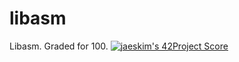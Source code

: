 # libasm
Libasm. Graded for 100.
[![jaeskim's 42Project Score](https://badge42.herokuapp.com/api/project/qsymond/libasm)](https://github.com/JaeSeoKim/badge42)
